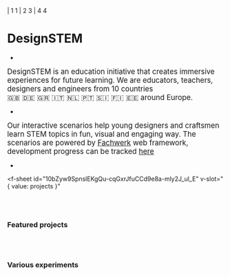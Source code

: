 | 1 1
| 2 3
| 4 4

# DesignSTEM

-

<big>DesignSTEM is an education initiative that creates immersive experiences for future learning. We are educators, teachers, designers and engineers from 10 countries<br>🇬🇧 🇩🇪 🇬🇷 🇮🇹 🇳🇱 🇵🇹 🇸🇮 🇫🇮 🇪🇪 around Europe.</big>

-

<big>Our interactive scenarios help young designers and craftsmen learn STEM topics in fun, visual and engaging way. The scenarios are powered by <a href="https://designstem.github.io/fachwerk">Fachwerk</a> web framework, development progress can be tracked <a href="https://designstem.github.io/homepage">here</a></big>

-


<f-sheet
  id="10bZyw9SpnslEKgQu-cqGxrJfuCCd9e8a-mly2J_ul_E"
  v-slot="{ value: projects }"
>
<div>

<br><br>

### Featured projects

<div class="grid">
  <f-project-card
    v-for="(project,i) in projects.filter(p => p.type == 'featured')"
    :key="i"
    :project="project"
    status="feature"
  />
</div>

<!--
<br><br>

### In progress

<div class="grid">
  <f-project-card
    v-for="(project,i) in projects.filter(p => p.type == 'progress')"
    :key="i"
    :project="project"
    status="progress"
  />
</div>
-->

<br><br>

### Various experiments

<div class="grid">
  <f-project-card
    v-for="(project,i) in projects.filter(p => p.type == 'experiment')"
    :key="i"
    :project="project"
    status="experiment"
  />
</div>

</div>
</f-sheet>

<br><br>
